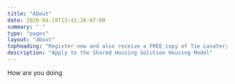 ```yaml
---
title: "About"
date: 2020-04-19T13:41:28-07:00
summary: " "
type: "pages"
layout: "about"
topheading: "Register now and also receive a FREE copy of Tie Lasater; 4 Keys to Wealth"
description: "Apply to the Shared Housing Solution Housing Model"
---
```


How are you doing
